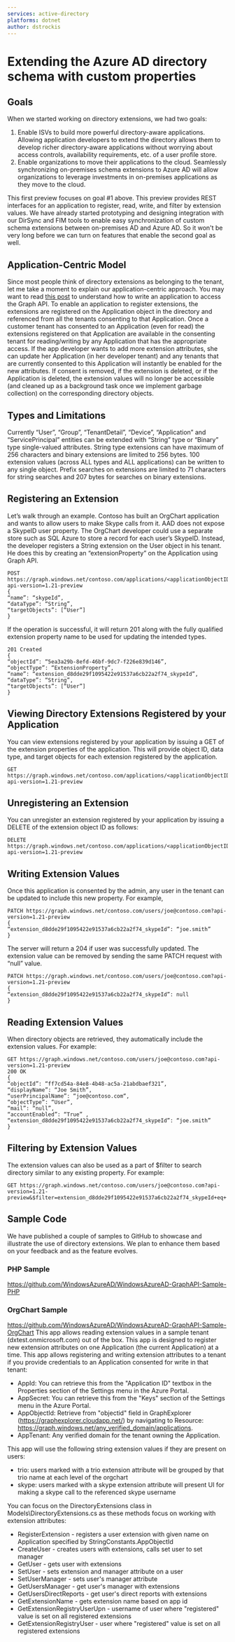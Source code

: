 ```yaml
---
services: active-directory
platforms: dotnet
author: dstrockis
---
```


# Extending the Azure AD directory schema with custom properties


## Goals
When we started working on directory extensions, we had two goals:

1. Enable ISVs to build more powerful directory-aware applications. Allowing application developers to extend the directory allows them to develop richer directory-aware applications without worrying about access controls, availability requirements, etc. of a user profile store.
2. Enable organizations to move their applications to the cloud. Seamlessly synchronizing on-premises schema extensions to Azure AD will allow organizations to leverage investments in on-premises applications as they move to the cloud.

This first preview focuses on goal #1 above. This preview provides REST interfaces for an application to register, read, write, and filter by extension values. We have already started prototyping and designing integration with our DirSync and FIM tools to enable easy synchronization of custom schema extensions between on-premises AD and Azure AD. So it won't be very long before we can turn on features that enable the second goal as well.

## Application-Centric Model
Since most people think of directory extensions as belonging to the tenant, let me take a moment to explain our application-centric approach. You may want to read [this post](http://msdn.microsoft.com/en-us/library/windowsazure/dn151791.aspx) to understand how to write an application to access the Graph API. To enable an application to register extensions, the extensions are registered on the Application object in the directory and referenced from all the tenants consenting to that Application. Once a customer tenant has consented to an Application (even for read) the extensions registered on that Application are available in the consenting tenant for reading/writing by any Application that has the appropriate access. If the app developer wants to add more extension attributes, she can update her Application (in her developer tenant) and any tenants that are currently consented to this Application will instantly be enabled for the new attributes. If consent is removed, if the extension is deleted, or if the Application is deleted, the extension values will no longer be accessible (and cleaned up as a background task once we implement garbage collection) on the corresponding directory objects.

## Types and Limitations
Currently “User”, “Group”, “TenantDetail”, “Device”, “Application” and “ServicePrincipal” entities can be extended with “String” type or “Binary” type single-valued attributes. String type extensions can have maximum of 256 characters and binary extensions are limited to 256 bytes. 100 extension values (across ALL types and ALL applications) can be written to any single object. Prefix searches on extensions are limited to 71 characters for string searches and 207 bytes for searches on binary extensions.

## Registering an Extension
Let’s walk through an example. Contoso has built an OrgChart application and wants to allow users to make Skype calls from it. AAD does not expose a SkypeID user property. The OrgChart developer could use a separate store such as SQL Azure to store a record for each user’s SkypeID. Instead, the developer registers a String extension on the User object in his tenant. He does this by creating an “extensionProperty” on the Application using Graph API.
```
POST https://graph.windows.net/contoso.com/applications/<applicationObjectID>/extensionProperties?api-version=1.21-preview 
{
“name”: “skypeId”,
“dataType”: “String”,
“targetObjects”: [“User”]
}
```
If the operation is successful, it will return 201 along with the fully qualified extension property name to be used for updating the intended types.
```
201 Created
{
“objectId”: “5ea3a29b-8efd-46bf-9dc7-f226e839d146”,
“objectType”: “ExtensionProperty”,
“name”: “extension_d8dde29f1095422e91537a6cb22a2f74_skypeId”,
“dataType”: “String”,         
“targetObjects”: [“User”]
}
```
## Viewing Directory Extensions Registered by your Application
You can view extensions registered by your application by issuing a GET of the extension properties of the application. This will provide object ID, data type, and target objects for each extension registered by the application.
```
GET https://graph.windows.net/contoso.com/applications/<applicationObjectID>/extensionProperties?api-version=1.21-preview 
```
## Unregistering an Extension
You can unregister an extension registered by your application by issuing a DELETE of the extension object ID as follows:
```
DELETE https://graph.windows.net/contoso.com/applications/<applicationObjectID>/extensionProperties/<extensionObjectID>?api-version=1.21-preview 
```
## Writing Extension Values
Once this application is consented by the admin, any user in the tenant can be updated to include this new property. For example,
```
PATCH https://graph.windows.net/contoso.com/users/joe@contoso.com?api-version=1.21-preview 
{
“extension_d8dde29f1095422e91537a6cb22a2f74_skypeId”: “joe.smith”
}
```
The server will return a 204 if user was successfully updated. The extension value can be removed by sending the same PATCH request with “null” value.
```
PATCH https://graph.windows.net/contoso.com/users/joe@contoso.com?api-version=1.21-preview 
{
“extension_d8dde29f1095422e91537a6cb22a2f74_skypeId”: null
}
```
## Reading Extension Values
When directory objects are retrieved, they automatically include the extension values. For example:
```
GET https://graph.windows.net/contoso.com/users/joe@contoso.com?api-version=1.21-preview 
200 OK
{
“objectId”: “ff7cd54a-84e8-4b48-ac5a-21abdbaef321”,
“displayName”: “Joe Smith”,
“userPrincipalName”: “joe@contoso.com“,
“objectType”: “User”,
“mail”: “null”,
“accountEnabled”: “True” ,
“extension_d8dde29f1095422e91537a6cb22a2f74_skypeId”: “joe.smith”
}
```
## Filtering by Extension Values
The extension values can also be used as a part of $filter to search directory similar to any existing property. For example:
```
GET https://graph.windows.net/contoso.com/users/joe@contoso.com?api-version=1.21-preview&$filter=extension_d8dde29f1095422e91537a6cb22a2f74_skypeId+eq+'joe.smith'
```
## Sample Code
We have published a couple of samples to GitHub to showcase and illustrate the use of directory extensions. We plan to enhance them based on your feedback and as the feature evolves.
### PHP Sample
https://github.com/WindowsAzureAD/WindowsAzureAD-GraphAPI-Sample-PHP
### OrgChart Sample
https://github.com/WindowsAzureAD/WindowsAzureAD-GraphAPI-Sample-OrgChart
This app allows reading extension values in a sample tenant (dxtest.onmicrosoft.com) out of the box.
This app is designed to register new extension attributes on one Application (the current Application) at a time. 
This app allows registering and writing extension attributes to a tenant if you provide credentials to an Application consented for write in that tenant:
* AppId: You can retrieve this from the "Application ID" textbox in the Properties section of the Settings menu in the Azure Portal.
* AppSecret: You can retrieve this from the "Keys" section of the Settings menu in the Azure Portal.
* AppObjectId: Retrieve from "objectid" field in GraphExplorer (https://graphexplorer.cloudapp.net/) by navigating to Resource: https://graph.windows.net/any_verified_domain/applications.
* AppTenant: Any verified domain for the tenant owning the Application.

This app will use the following string extension values if they are present on users:
* trio: users marked with a trio extension attribute will be grouped by that trio name at each level of the orgchart
* skype: users marked with a skype extension attribute will present UI for making a skype call to the referenced skype username

You can focus on the DirectoryExtensions class in Models\DirectoryExtensions.cs as these methods focus on working with extension attributes:
* RegisterExtension - registers a user extension with given name on Application specified by StringConstants.AppObjectId
* CreateUser - creates users with extensions, calls set user to set manager
* GetUser - gets user with extensions
* SetUser - sets extension and manager attribute on a user
* SetUserManager - sets user's manager attribute
* GetUsersManager - get user's manager with extensions
* GetUsersDirectReports - get user's direct reports with extensions
* GetExtensionName - gets extension name based on app id
* GetExtensionRegistryUserUpn - username of user where "registered" value is set on all registered extensions
* GetExtensionRegistryUser - user where "registered" value is set on all registered extensions
